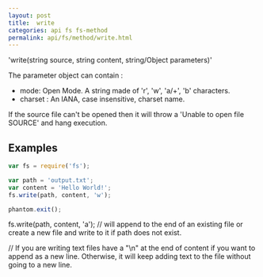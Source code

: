 ```yaml
---
layout: post
title:  write
categories: api fs fs-method
permalink: api/fs/method/write.html
---
```


'write(string source, string content, string/Object parameters)'

The parameter object can contain :

 - mode: Open Mode. A string made of 'r', 'w', 'a/+', 'b' characters.
 - charset : An IANA, case insensitive, charset name.

 If the source file can't be opened then it will throw a 'Unable to open file SOURCE' and hang execution.

## Examples

```javascript
var fs = require('fs');

var path = 'output.txt';
var content = 'Hello World!';
fs.write(path, content, 'w');

phantom.exit();
```

fs.write(path, content, 'a'); // will append to the end of an existing file or create a new file and write to it if path does not exist.

// If you are writing text files have a "\n" at the end of content if you want to append as a new line. Otherwise, it will keep adding text to the file without going to a new line.
